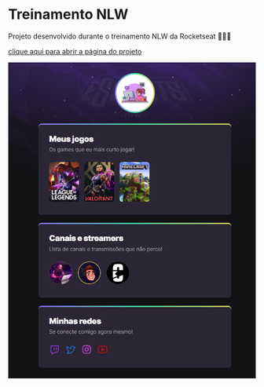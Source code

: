 # Treinamento NLW

Projeto desenvolvido durante o treinamento NLW da Rocketseat 👩🏽‍💻

[clique aqui para abrir a página do projeto](https://letsle.github.io/NLW/)


![preview](./assets/img.png)



